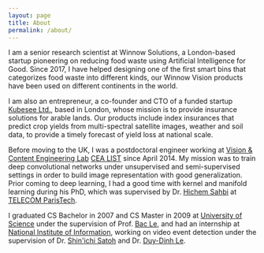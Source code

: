 ```yaml
---
layout: page
title: About
permalink: /about/
---
```

I am a senior research scientist at Winnow Solutions, a London-based startup pioneering on reducing food waste using Artificial Intelligence for Good. Since 2017, I have helped designing one of the first smart bins that categorizes food waste into different kinds, our Winnow Vision products have been used on different continents in the world.

I am also an entrepreneur, a co-founder and CTO of a funded startup [Kubesee Ltd.](https://www.kubesee.com/), based in London, whose mission is to provide insurance solutions for arable lands. Our products include index insurances that predict crop yields from multi-spectral satellite images, weather and soil data, to provide a timely forecast of yield loss at national scale.

Before moving to the UK, I was a postdoctoral engineer working at [Vision & Content Engineering Lab](http://www.kalisteo.eu/en/index.htm) [CEA LIST](http://www-list.cea.fr/index.php/en/) since April 2014. My mission was to train deep convolutional networks under unsupervised and semi-supervised settings in order to build image representation with good generalization. Prior coming to deep learning, I had a good time with kernel and manifold learning during his PhD, which was supervised by Dr. [Hichem Sahbi](http://perso.telecom-paristech.fr/~sahbi/) at [TELECOM ParisTech](http://www.telecom-paristech.fr/).

I graduated CS Bachelor in 2007 and CS Master in 2009 at [University of Science](http://www.hcmus.edu.vn/en/index.php) under the supervision of Prof. [Bac Le](https://en.hcmus.edu.vn/le-hoai-bac), and had an internship at [National Institute of Information](http://www.nii.ac.jp/en/), working on video event detection under the supervision of Dr. [Shin'ichi Satoh](http://research.nii.ac.jp/~satoh/) and Dr. [Duy-Dinh Le](http://satoh-lab.ex.nii.ac.jp/users/ledduy/).
